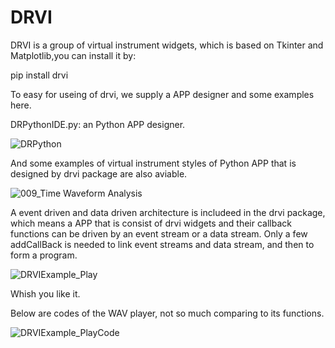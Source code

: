 # DRVI
DRVI is a group of virtual instrument widgets, which is based on Tkinter and Matplotlib,you can install it by:

pip install drvi

To easy for useing of drvi, we supply a APP designer and some examples here.



DRPythonIDE.py: an Python APP designer.

![DRPython](https://user-images.githubusercontent.com/9141129/193712249-f4e485d4-8567-4165-b5cd-c8a81e3a53de.gif)



And some examples of virtual instrument styles of Python APP that is designed by drvi package are also aviable.

![009_Time Waveform Analysis](https://user-images.githubusercontent.com/9141129/193711011-9578d7e3-0a2e-4802-80f7-5d76690e9475.gif)


A event driven and data driven architecture is includeed in the drvi package, which means a APP that is consist of drvi widgets and their callback functions can be driven by an event stream or a data stream. Only a few addCallBack is needed to link event streams and data stream, and then to form a program.

![DRVIExample_Play](https://user-images.githubusercontent.com/9141129/193713792-57d4527c-b2e6-44db-a2b9-6f45918c43a4.gif)

Whish you like it.


Below are codes of the WAV player, not so much comparing to its functions.

![DRVIExample_PlayCode](https://user-images.githubusercontent.com/9141129/193714957-97e855ee-7018-4cf9-aec5-6380d36eb1d2.png)




